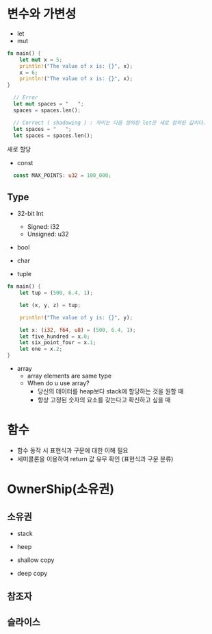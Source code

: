 # 변수와 가변성

- let
- mut

```rust
fn main() {
    let mut x = 5;
    println!("The value of x is: {}", x);
    x = 6;
    println!("The value of x is: {}", x);
}
```

```rust
  // Error
  let mut spaces = "   ";
  spaces = spaces.len();

  // Correct ( shadowing ) : 차이는 다음 정의한 let은 새로 정의된 값이다.
  let spaces = "   ";
  let spaces = spaces.len();
```

새로 할당

- const

```rust
  const MAX_POINTS: u32 = 100_000;
```

## Type

- 32-bit Int

  - Signed: i32
  - Unsigned: u32

- bool
- char
- tuple

```rust
fn main() {
    let tup = (500, 6.4, 1);

    let (x, y, z) = tup;

    println!("The value of y is: {}", y);

    let x: (i32, f64, u8) = (500, 6.4, 1);
    let five_hundred = x.0;
    let six_point_four = x.1;
    let one = x.2;
}
```

- array
  - array elements are same type
  - When do u use array?
    - 당신의 데이터를 heap보다 stack에 할당하는 것을 원할 때
    - 항상 고정된 숫자의 요소를 갖는다고 확신하고 싶을 때

# 함수

- 함수 동작 시 표현식과 구문에 대한 이해 필요
- 세미콜론을 이용하여 return 값 유무 확인 (표현식과 구문 분류)

# OwnerShip(소유권)

## 소유권

- stack
- heep

- shallow copy
- deep copy

## 참조자

## 슬라이스
